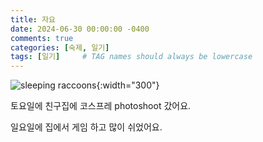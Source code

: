 ```yaml
---
title: 자요
date: 2024-06-30 00:00:00 -0400
comments: true
categories: [숙제, 일기]
tags: [일기]     # TAG names should always be lowercase
---
```


![sleeping raccoons](https://encrypted-tbn0.gstatic.com/images?q=tbn:ANd9GcTfYb0LmBaV6lo9nNsmn0sLlO2aaGD0a9t81w&s){:width="300"}

토요일에 친구집에 코스프레 photoshoot 갔어요. 

일요일에 집에서 게임 하고 많이 쉬었어요. 
